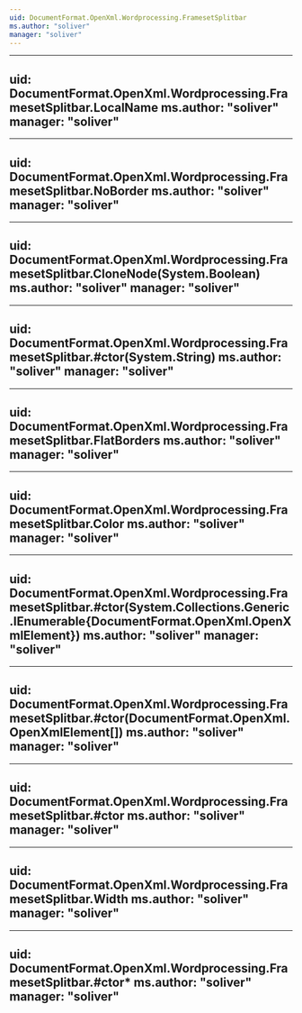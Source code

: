 ```yaml
---
uid: DocumentFormat.OpenXml.Wordprocessing.FramesetSplitbar
ms.author: "soliver"
manager: "soliver"
---
```


---
uid: DocumentFormat.OpenXml.Wordprocessing.FramesetSplitbar.LocalName
ms.author: "soliver"
manager: "soliver"
---

---
uid: DocumentFormat.OpenXml.Wordprocessing.FramesetSplitbar.NoBorder
ms.author: "soliver"
manager: "soliver"
---

---
uid: DocumentFormat.OpenXml.Wordprocessing.FramesetSplitbar.CloneNode(System.Boolean)
ms.author: "soliver"
manager: "soliver"
---

---
uid: DocumentFormat.OpenXml.Wordprocessing.FramesetSplitbar.#ctor(System.String)
ms.author: "soliver"
manager: "soliver"
---

---
uid: DocumentFormat.OpenXml.Wordprocessing.FramesetSplitbar.FlatBorders
ms.author: "soliver"
manager: "soliver"
---

---
uid: DocumentFormat.OpenXml.Wordprocessing.FramesetSplitbar.Color
ms.author: "soliver"
manager: "soliver"
---

---
uid: DocumentFormat.OpenXml.Wordprocessing.FramesetSplitbar.#ctor(System.Collections.Generic.IEnumerable{DocumentFormat.OpenXml.OpenXmlElement})
ms.author: "soliver"
manager: "soliver"
---

---
uid: DocumentFormat.OpenXml.Wordprocessing.FramesetSplitbar.#ctor(DocumentFormat.OpenXml.OpenXmlElement[])
ms.author: "soliver"
manager: "soliver"
---

---
uid: DocumentFormat.OpenXml.Wordprocessing.FramesetSplitbar.#ctor
ms.author: "soliver"
manager: "soliver"
---

---
uid: DocumentFormat.OpenXml.Wordprocessing.FramesetSplitbar.Width
ms.author: "soliver"
manager: "soliver"
---

---
uid: DocumentFormat.OpenXml.Wordprocessing.FramesetSplitbar.#ctor*
ms.author: "soliver"
manager: "soliver"
---
